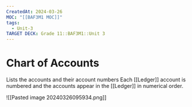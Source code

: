 ```yaml
---
CreatedAt: 2024-03-26
MOC: "[[BAF3M1 MOC]]"
tags:
  - Unit-3
TARGET DECK: Grade 11::BAF3M1::Unit 3
---
```


# Chart of Accounts
Lists the accounts and their account numbers
Each [[Ledger]] account is numbered and the accounts appear in the [[Ledger]] in numerical order.
<!--ID: 1718216451554-->




![[Pasted image 20240326095934.png]]
